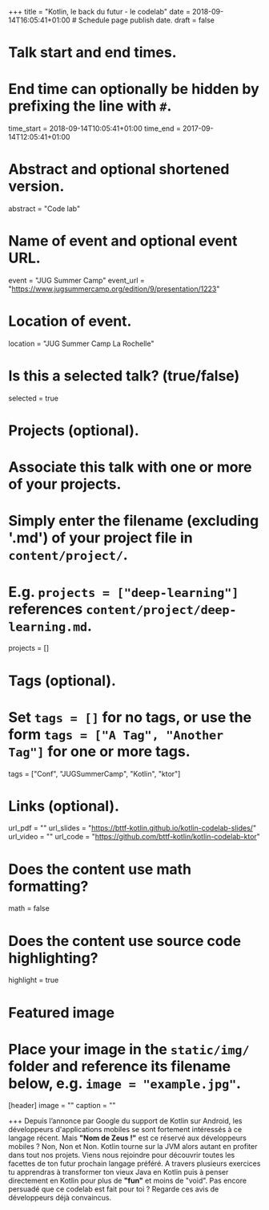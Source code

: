 +++
title = "Kotlin, le back du futur - le codelab"
date = 2018-09-14T16:05:41+01:00  # Schedule page publish date.
draft = false

# Talk start and end times.
#   End time can optionally be hidden by prefixing the line with `#`.
time_start = 2018-09-14T10:05:41+01:00
time_end = 2017-09-14T12:05:41+01:00

# Abstract and optional shortened version.
abstract = "Code lab"

# Name of event and optional event URL.
event = "JUG Summer Camp"
event_url = "https://www.jugsummercamp.org/edition/9/presentation/1223"

# Location of event.
location = "JUG Summer Camp La Rochelle"

# Is this a selected talk? (true/false)
selected = true

# Projects (optional).
#   Associate this talk with one or more of your projects.
#   Simply enter the filename (excluding '.md') of your project file in `content/project/`.
#   E.g. `projects = ["deep-learning"]` references `content/project/deep-learning.md`.
projects = []

# Tags (optional).
#   Set `tags = []` for no tags, or use the form `tags = ["A Tag", "Another Tag"]` for one or more tags.
tags = ["Conf", "JUGSummerCamp", "Kotlin", "ktor"]

# Links (optional).
url_pdf = ""
url_slides = "https://bttf-kotlin.github.io/kotlin-codelab-slides/"
url_video = ""
url_code = "https://github.com/bttf-kotlin/kotlin-codelab-ktor"

# Does the content use math formatting?
math = false

# Does the content use source code highlighting?
highlight = true

# Featured image
# Place your image in the `static/img/` folder and reference its filename below, e.g. `image = "example.jpg"`.
[header]
image = ""
caption = ""

+++
Depuis l’annonce par Google du support de Kotlin sur Android, les développeurs d'applications mobiles se sont fortement intéressés à ce langage récent. Mais **"Nom de Zeus !"** est ce réservé aux développeurs mobiles ? Non, Non et Non. Kotlin tourne sur la JVM alors autant en profiter dans tout nos projets. Viens nous rejoindre pour découvrir toutes les facettes de ton futur prochain langage préféré. A travers plusieurs exercices tu apprendras à transformer ton vieux Java en Kotlin puis à penser directement en Kotlin pour plus de **"fun"** et moins de "void". Pas encore persuadé que ce codelab est fait pour toi ? Regarde ces avis de développeurs déjà convaincus.
